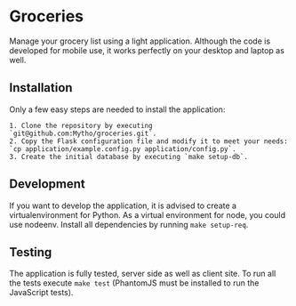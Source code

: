# Groceries

Manage your grocery list using a light application. Although the code is developed for mobile use, it works perfectly on your desktop and laptop as well.

## Installation

Only a few easy steps are needed to install the application:

    1. Clone the repository by executing `git@github.com:Mytho/groceries.git`.
    2. Copy the Flask configuration file and modify it to meet your needs: `cp application/example.config.py application/config.py`.
    3. Create the initial database by executing `make setup-db`.

## Development

If you want to develop the application, it is advised to create a virtualenvironment for Python. As a virtual environment for node, you could use nodeenv. Install all dependencies by running `make setup-req`.

## Testing

The application is fully tested, server side as well as client site. To run all the tests execute `make test` (PhantomJS must be installed to run the JavaScript tests).
